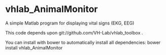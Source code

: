 # vhlab_AnimalMonitor
A simple Matlab program for displaying vital signs (EKG, EEG)

This code depends upon git://github.com/VH-Lab/vhlab_toolbox .

You can install with bower to automatically install all dependencies:
    bower install vhlab_AnimalMonitor
